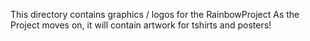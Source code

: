 This directory contains graphics / logos for the RainbowProject
As the Project moves on, it will contain artwork for tshirts
and posters!
